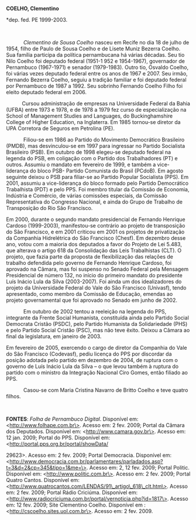 **COELHO, Clementino**

\*dep. fed. PE 1999-2003.

 

            *Clementino de Sousa Coelho* nasceu em Recife no dia 18 de
julho de 1954, filho de Paulo de Sousa Coelho e de Lisete Muniz Bezerra
Coelho. Sua família participa da política pernambucana há várias
décadas. Seu tio Nilo Coelho foi deputado federal (1951-1 952 e
1954-1967), governador de Pernambuco (1967-1971) e senador (1979-1983).
Outro tio, Osvaldo Coelho, foi várias vezes deputado federal entre os
anos de 1967 e 2007. Seu irmão, Fernando Bezerra Coelho, seguiu a
tradição familiar e foi deputado federal por Pernambuco de 1987 a 1992.
Seu sobrinho Fernando Coelho Filho foi eleito deputado federal em 2006.

           Cursou administração de empresas na Universidade Federal da
Bahia (UFBA) entre 1973 e 1978, e de 1978 a 1979 fez curso de
especialização na School of Management Studies and Languages, do
Buckinghamshire College of Higher Education, na Inglaterra. Em 1985
tornou-se diretor da UPA Corretora de Seguros em Petrolina (PE).

            Filiou-se em 1986 ao Partido do Movimento Democrático
Brasileiro (PMDB), mas desvinculou-se em 1997 para ingressar no Partido
Socialista Brasileiro (PSB). Em outubro de 1998 elegeu-se deputado
federal na legenda do PSB, em coligação com o Partido dos Trabalhadores
(PT) e outros. Assumiu o mandato em fevereiro de 1999, e também a
vice-liderança do bloco PSB- Partido Comunista do Brasil (PCdoB). Em
agosto seguinte deixou o PSB para filiar-se ao Partido Popular
Socialista (PPS). Em 2001, assumiu a vice-liderança do bloco formado
pelo Partido Democrático Trabalhista (PDT) e pelo PPS. Foi membro
titular da Comissão de Economia, Indústria e Comércio, de várias
comissões especiais, da Comissão Representativa do Congresso Nacional, e
ainda do Grupo de Trabalho de Transposição do Rio São Francisco.

Em 2000, durante o segundo mandato presidencial de Fernando Henrique
Cardoso (1999-2003), manifestou-se contrário ao projeto de transposição
do São Francisco, e em 2001 criticou em 2001 os projetos de privatização
da Companhia Hidrelétrica do São Francisco (Chesf). Em dezembro desse
ano, votou com a maioria dos deputados a favor do Projeto de Lei 5.483,
que alterava o artigo 618 da Consolidação das Leis Trabalhistas (CLT). O
projeto, que fazia parte da proposta de flexibilização das relações de
trabalho defendida pelo governo de Fernando Henrique Cardoso, foi
aprovado na Câmara, mas foi suspenso no Senado Federal pela Mensagem
Presidencial de número 132, no início do primeiro mandato do presidente
Luís Inácio Lula da Silva (2003-2007). Foi ainda um dos idealizadores do
projeto da Universidade Federal do Vale do São Francisco (Univasf),
tendo apresentado, como membro da Comissão de Educação, emendas ao
projeto governamental que foi aprovado no Senado em junho de 2002.

            Em outubro de 2002 tentou a reeleição na legenda do PPS,
integrante da Frente Social Humanista, constituída ainda pelo Partido
Social Democrata Cristão (PSDC), pelo Partido Humanista da Solidariedade
(PHS) e pelo Partido Social Cristão (PSC), mas não teve êxito. Deixou a
Cãmara ao final da legislatura, em janeiro de 2003.

Em fevereiro de 2005, exercendo o cargo de diretor da Companhia do Vale
do São Francisco (Codevasf), pediu licença do PPS por discordar da
posição adotada pelo partido em dezembro de 2004, de ruptura com o
governo de Luís Inácio Lula da Silva – o que levou também à ruptura do
partido com o ministro da Integração Nacional Ciro Gomes, então filiado
ao PPS.

            Casou-se com Maria Cristina Navarro de Britto Coelho e teve
quatro filhos.

 

**FONTES**: *Folha de Pernambuco Digital*. Disponível em:
\<http://www.folhape.com.br\>. Acesso em: 2 fev. 2009; Portal da Câmara
dos Deputados. Disponível em: \<http://www.camara.gov.br\>. Acesso em:
12 jan. 2009; Portal do PPS. Disponível em:
\<http://portal.pps.org.br/portal/showData/

29623\>. Acesso em: 2 fev. 2009; Portal Democracia. Disponível em:
\<http://www.democracia.com.br/parlamentares/parladados.asp?t=3&d=2&cp=345&tipo=1&me=\>.
Acesso em: 2, 12 fev. 2009; Portal Politic. Disponível em:
\<http://www.politic.com.br\>. Acesso em: 2 fev. 2009; Portal Quatro
Cantos. Disponível em:
\<http://www.quatrocantos.com/LENDAS/91\_artigo\_618\_clt.htm\>. Acesso
em: 2 fev. 2009; Portal Rádio Criciúma. Disponível em:
\<http://www.radiocriciuma.com.br/portal/vernoticia.php?id=1817\>.
Acesso em: 12 fev. 2009; Site Clementino Coelho. Disponível em :
\<http://cscoelho.sites.uol.com.br\>. Acesso em: 2 fev. 2009.

 
